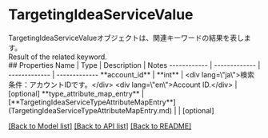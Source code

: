 # TargetingIdeaServiceValue

<div lang=\"ja\">TargetingIdeaServiceValueオブジェクトは、関連キーワードの結果を表します。</div> <div lang=\"en\">Result of the related keyword.</div> 
## Properties
Name | Type | Description | Notes
------------ | ------------- | ------------- | -------------
**account_id** | **int** | &lt;div lang&#x3D;\&quot;ja\&quot;&gt;検索条件：アカウントIDです。&lt;/div&gt; &lt;div lang&#x3D;\&quot;en\&quot;&gt;Account ID.&lt;/div&gt;  | [optional] 
**type_attribute_map_entry** | [**TargetingIdeaServiceTypeAttributeMapEntry**](TargetingIdeaServiceTypeAttributeMapEntry.md) |  | [optional] 

[[Back to Model list]](../README.md#documentation-for-models) [[Back to API list]](../README.md#documentation-for-api-endpoints) [[Back to README]](../README.md)



